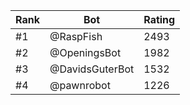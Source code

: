 Rank|Bot|Rating
---|---|---
#1|@RaspFish|2493
#2|@OpeningsBot|1982
#3|@DavidsGuterBot|1532
#4|@pawnrobot|1226
